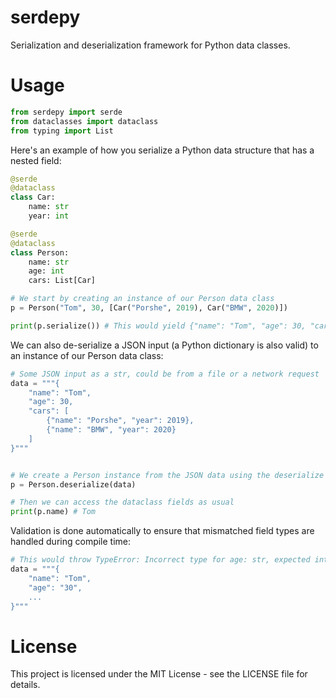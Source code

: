 # serdepy
Serialization and deserialization framework for Python data classes.


# Usage
```py
from serdepy import serde
from dataclasses import dataclass
from typing import List
```

Here's an example of how you serialize a Python data structure that has a nested field:
```py
@serde
@dataclass
class Car:
    name: str
    year: int

@serde
@dataclass
class Person:
    name: str
    age: int
    cars: List[Car]

# We start by creating an instance of our Person data class
p = Person("Tom", 30, [Car("Porshe", 2019), Car("BMW", 2020)])

print(p.serialize()) # This would yield {"name": "Tom", "age": 30, "cars": [{"name": "Porshe", "year": 2019}, {"name": "BMW", "year": 2020}]}
```

We can also de-serialize a JSON input (a Python dictionary is also valid) to an instance of our Person data class:
```py
# Some JSON input as a str, could be from a file or a network request
data = """{
    "name": "Tom",
    "age": 30,
    "cars": [
        {"name": "Porshe", "year": 2019},
        {"name": "BMW", "year": 2020}
    ]
}"""


# We create a Person instance from the JSON data using the deserialize method
p = Person.deserialize(data) 

# Then we can access the dataclass fields as usual
print(p.name) # Tom
```

Validation is done automatically to ensure that mismatched field types are handled during compile time:
```py
# This would throw TypeError: Incorrect type for age: str, expected int instead
data = """{
    "name": "Tom",
    "age": "30",
    ...
}"""
```



# License
This project is licensed under the MIT License - see the LICENSE file for details.
